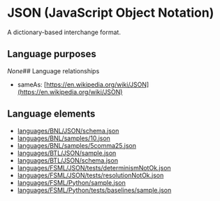 # JSON (JavaScript Object Notation)
A dictionary-based interchange format.
## Language purposes
_None_## Language relationships
* sameAs: [https://en.wikipedia.org/wiki/JSON](https://en.wikipedia.org/wiki/JSON)
## Language elements
* [languages/BNL/JSON/schema.json](../../languages/BNL/JSON/schema.json)
* [languages/BNL/samples/10.json](../../languages/BNL/samples/10.json)
* [languages/BNL/samples/5comma25.json](../../languages/BNL/samples/5comma25.json)
* [languages/BTL/JSON/sample.json](../../languages/BTL/JSON/sample.json)
* [languages/BTL/JSON/schema.json](../../languages/BTL/JSON/schema.json)
* [languages/FSML/JSON/tests/determinismNotOk.json](../../languages/FSML/JSON/tests/determinismNotOk.json)
* [languages/FSML/JSON/tests/resolutionNotOk.json](../../languages/FSML/JSON/tests/resolutionNotOk.json)
* [languages/FSML/Python/sample.json](../../languages/FSML/Python/sample.json)
* [languages/FSML/Python/tests/baselines/sample.json](../../languages/FSML/Python/tests/baselines/sample.json)
